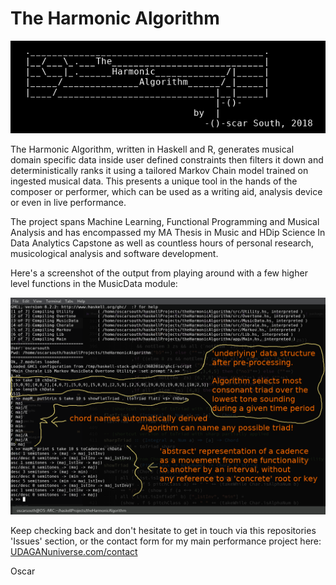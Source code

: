 # The Harmonic Algorithm

![Header](img/header.png)

The Harmonic Algorithm, written in Haskell and R, generates musical domain 
specific data inside user defined constraints then filters it down and 
deterministically ranks it using a tailored Markov Chain model trained on 
ingested musical data. This presents a unique tool in the hands of the 
composer or performer, which can be used as a writing aid, analysis 
device or even in live performance. 

The project spans Machine Learning, Functional Programming and Musical 
Analysis and has encompassed my MA Thesis in Music and HDip Science In 
Data Analytics Capstone as well as countless hours of personal research, 
musicological analysis and software development.

Here's a screenshot of the output from playing around with a few higher 
level functions in the MusicData module:

![MusicData Screenshot](img/image.png)

Keep checking back and don't hesitate to get in touch via this 
repositories 'Issues' section, or the contact form for my main 
performance project here: [UDAGANuniverse.com/contact](https://www.UDAGANuniverse.com/contact)

Oscar